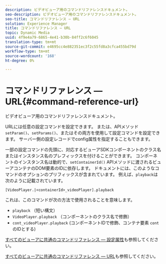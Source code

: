 ```yaml
---
description: ビデオビューア用のコマンドリファレンスドキュメント。
seo-description: ビデオビューア用のコマンドリファレンスドキュメント。
seo-title: コマンドリファレンス — URL
solution: Experience Manager
title: コマンドリファレンス — URL
topic: Dynamic Media
uuid: 4f9e4a79-6865-4e41-b30b-84ff2c6f6045
translation-type: tm+mt
source-git-commit: e4695cc4e882351ec3f2c55fd8a3cfca455bd79d
workflow-type: tm+mt
source-wordcount: '168'
ht-degree: 0%

---
```



# コマンドリファレンス — URL{#command-reference-url}

ビデオビューア用のコマンドリファレンスドキュメント。

URLには任意の設定コマンドを設定できます。 または、APIメソッド`setParam()`、`setParams()`、またはその両方を使用して設定コマンドを設定できます。 サーバー側の設定レコードでconfig属性を指定することもできます。

一部の設定コマンドの先頭に、対応するビューアSDKコンポーネントのクラス名またはインスタンス名のプレフィックスを付けることができます。 コンポーネントのインスタンス名は動的で、`setContainerId()` APIメソッドに渡されるビューアコンテナのDOM要素のIDに依存します。 ドキュメントには、このようなコマンドのオプションのプリフィックスが含まれています。 例えば、`playback`は次のように記載されています。

```
[VideoPlayer.|<containerId>_videoPlayer].playback
```

これは、このコマンドが次の方法で使用されることを意味します。

* `playback` （短い構文）
* `VideoPlayer.playback` （コンポーネントのクラス名で修飾）
* `cont_videoPlayer.playback` (コンポーネントIDで修飾、コンテナ要素 `cont` のIDとする)

[すべてのビューアに共通のコマンドリファレンス — 設定属性](../../../r-html5-viewer-20-cmdref-configattrib/r-html5-viewer-20-cmdref-configattrib.md#concept-850e0f2c49b949deb7cfbfd330d329bd)も参照してください。

[すべてのビューアに共通のコマンドリファレンス — URL](../../../c-html5-viewer-20-cmdref-url/c-html5-viewer-20-cmdref-url.md#concept-9b337f349b7b406b8c33c7ee96b3e226)も参照してください。
